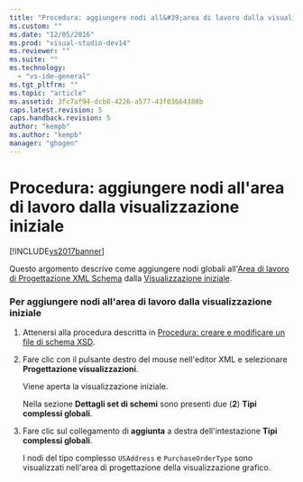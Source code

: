 ```yaml
---
title: "Procedura: aggiungere nodi all&#39;area di lavoro dalla visualizzazione iniziale | Microsoft Docs"
ms.custom: ""
ms.date: "12/05/2016"
ms.prod: "visual-studio-dev14"
ms.reviewer: ""
ms.suite: ""
ms.technology: 
  - "vs-ide-general"
ms.tgt_pltfrm: ""
ms.topic: "article"
ms.assetid: 3fc7af94-dcb8-4226-a577-43f03664388b
caps.latest.revision: 5
caps.handback.revision: 5
author: "kempb"
ms.author: "kempb"
manager: "ghogen"
---
```

# Procedura: aggiungere nodi all&#39;area di lavoro dalla visualizzazione iniziale
[!INCLUDE[vs2017banner](../code-quality/includes/vs2017banner.md)]

Questo argomento descrive come aggiungere nodi globali all'[Area di lavoro di Progettazione XML Schema](../xml-tools/xml-schema-designer-workspace.md) dalla [Visualizzazione iniziale](../xml-tools/start-view.md).  
  
### Per aggiungere nodi all'area di lavoro dalla visualizzazione iniziale  
  
1.  Attenersi alla procedura descritta in [Procedura: creare e modificare un file di schema XSD](../xml-tools/how-to-create-and-edit-an-xsd-schema-file.md).  
  
2.  Fare clic con il pulsante destro del mouse nell'editor XML e selezionare **Progettazione visualizzazioni**.  
  
     Viene aperta la visualizzazione iniziale.  
  
     Nella sezione **Dettagli set di schemi** sono presenti due \(**2**\) **Tipi complessi globali**.  
  
3.  Fare clic sul collegamento di **aggiunta** a destra dell'intestazione **Tipi complessi globali**.  
  
     I nodi del tipo complesso `USAddress` e `PurchaseOrderType` sono visualizzati nell'area di progettazione della visualizzazione grafico.